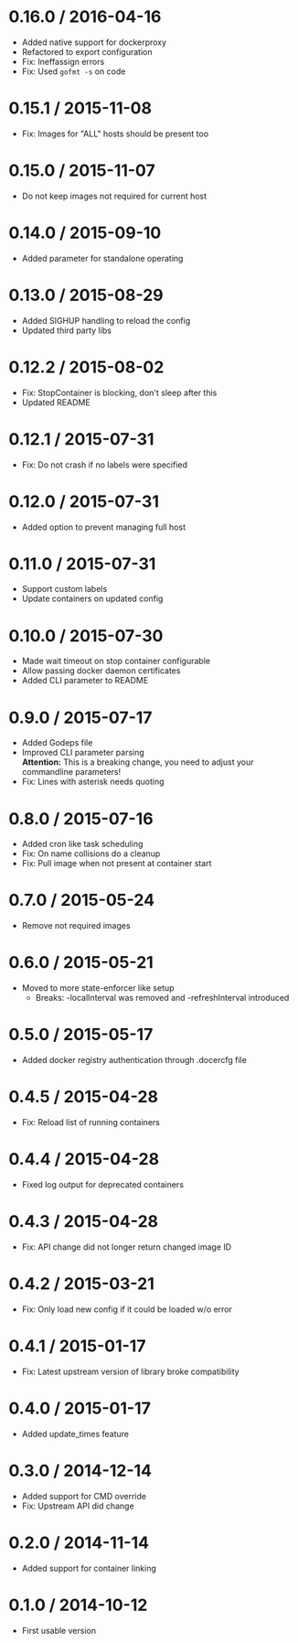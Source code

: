 
0.16.0 / 2016-04-16
==================

  * Added native support for dockerproxy
  * Refactored to export configuration
  * Fix: Ineffassign errors
  * Fix: Used `gofmt -s` on code

0.15.1 / 2015-11-08
==================

  * Fix: Images for "ALL" hosts should be present too

0.15.0 / 2015-11-07
==================

  * Do not keep images not required for current host

0.14.0 / 2015-09-10
==================

  * Added parameter for standalone operating

0.13.0 / 2015-08-29
==================

  * Added SIGHUP handling to reload the config
  * Updated third party libs

0.12.2 / 2015-08-02
==================

  * Fix: StopContainer is blocking, don't sleep after this
  * Updated README

0.12.1 / 2015-07-31
==================

  * Fix: Do not crash if no labels were specified

0.12.0 / 2015-07-31
==================

  * Added option to prevent managing full host

0.11.0 / 2015-07-31
==================

  * Support custom labels
  * Update containers on updated config

0.10.0 / 2015-07-30
==================

  * Made wait timeout on stop container configurable
  * Allow passing docker daemon certificates
  * Added CLI parameter to README

0.9.0 / 2015-07-17
==================

  * Added Godeps file
  * Improved CLI parameter parsing  
    **Attention:** This is a breaking change, you need to adjust your commandline parameters!
  * Fix: Lines with asterisk needs quoting

0.8.0 / 2015-07-16
==================

  * Added cron like task scheduling
  * Fix: On name collisions do a cleanup
  * Fix: Pull image when not present at container start

0.7.0 / 2015-05-24
==================

  * Remove not required images

0.6.0 / 2015-05-21
==================

  * Moved to more state-enforcer like setup
    * Breaks: -localInterval was removed and -refreshInterval introduced

0.5.0 / 2015-05-17
==================

  * Added docker registry authentication through .docercfg file

0.4.5 / 2015-04-28
==================

  * Fix: Reload list of running containers

0.4.4 / 2015-04-28
==================

  * Fixed log output for deprecated containers

0.4.3 / 2015-04-28
==================

  * Fix: API change did not longer return changed image ID

0.4.2 / 2015-03-21
==================

  * Fix: Only load new config if it could be loaded w/o error

0.4.1 / 2015-01-17
==================

  * Fix: Latest upstream version of library broke compatibility

0.4.0 / 2015-01-17
==================

  * Added update\_times feature

0.3.0 / 2014-12-14
==================

  * Added support for CMD override
  * Fix: Upstream API did change

0.2.0 / 2014-11-14
==================

  * Added support for container linking

0.1.0 / 2014-10-12
==================

  * First usable version
